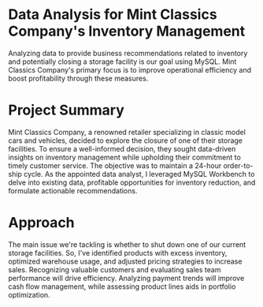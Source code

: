 # Data Analysis for Mint Classics Company's Inventory Management
Analyzing data to provide business recommendations related to inventory and potentially closing a storage facility is our goal using MySQL. Mint Classics Company's primary focus is to improve operational efficiency and boost profitability through these measures.

# Project Summary
Mint Classics Company, a renowned retailer specializing in classic model cars and vehicles, decided to explore the closure of one of their storage facilities. To ensure a well-informed decision, they sought data-driven insights on inventory management while upholding their commitment to timely customer service. The objective was to maintain a 24-hour order-to-ship cycle. As the appointed data analyst, I leveraged MySQL Workbench to delve into existing data, profitable opportunities for inventory reduction, and formulate actionable recommendations.

# Approach 
The main issue we're tackling is whether to shut down one of our current storage facilities. So, I've identified products with excess inventory, optimized warehouse usage, and adjusted pricing strategies to increase sales. Recognizing valuable customers and evaluating sales team performance will drive efficiency. Analyzing payment trends will improve cash flow management, while assessing product lines aids in portfolio optimization. 

